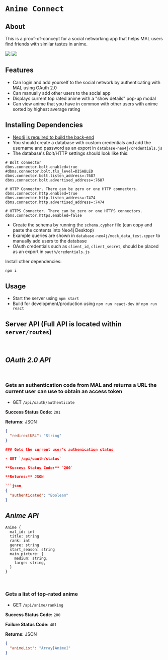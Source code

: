 # `Anime Connect`

## About

This is a proof-of-concept for a social networking app that helps MAL users find friends with similar tastes in anime.

![](https://i.imgur.com/cn6ZwdW.png)
![](https://i.imgur.com/7avfpYK.jpg)

## Features

- Can login and add yourself to the social network by authenticating with MAL using OAuth 2.0
- Can manually add other users to the social app
- Displays current top rated anime with a "show details" pop-up modal
- Can view anime that you have in common with other users with anime sorted by highest average rating

## Installing Dependencies

- [Neo4j is required to build the back-end](https://neo4j.com/download/)
- You should create a database with custom credentials and add the username and password as an export in `database-neo4j/credentials.js`
- The database's Bolt/HTTP settings should look like this:

```
# Bolt connector
dbms.connector.bolt.enabled=true
#dbms.connector.bolt.tls_level=DISABLED
dbms.connector.bolt.listen_address=:7687
dbms.connector.bolt.advertised_address=:7687

# HTTP Connector. There can be zero or one HTTP connectors.
dbms.connector.http.enabled=true
dbms.connector.http.listen_address=:7474
dbms.connector.http.advertised_address=:7474

# HTTPS Connector. There can be zero or one HTTPS connectors.
dbms.connector.https.enabled=false
```

- Create the schema by running the `schema.cypher` file (can copy and paste the contents into Neo4j Desktop)
- Example queries are shown in `database-neo4j/mock_data_test.cyper` to manually add users to the database
- OAuth credentials such as `client_id`, `client_secret`, should be placed as an export in `oauth/credentials.js`

Install other dependencies:

```sh
npm i
```

## Usage

- Start the server using `npm start`
- Build for development/production using `npm run react-dev` or `npm run react`

## Server API (Full API is located within `server/routes`)

</br>

## _OAuth 2.0 API_

</br>

### Gets an authentication code from MAL and returns a URL the current user can use to obtain an access token

- GET `/api/oauth/authenticate`

**Success Status Code:** `201`

**Returns:** JSON

````json
{
  "redirectURL": "String"
}

### Gets the current user's authenication status

- GET `/api/oauth/status`

**Success Status Code:** `200`

**Returns:** JSON

```json
{
  "authenticated": "Boolean"
}
````

## _Anime API_

```
Anime {
  mal_id: int
  title: string
  rank: int
  genre: string
  start_season: string
  main_picture: {
    medium: string,
    large: string,
  }
}
```

</br>

### Gets a list of top-rated anime

- GET `/api/anime/ranking`

**Success Status Code:** `200`

**Failure Status Code:** `401`

**Returns:** JSON

```json
{
  "animeList": "Array[Anime]"
}
```
